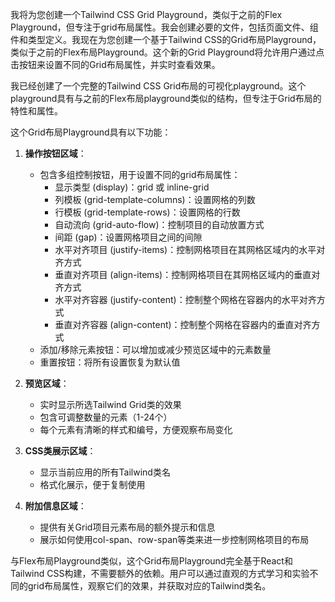 我将为您创建一个Tailwind CSS Grid Playground，类似于之前的Flex Playground，但专注于grid布局属性。我会创建必要的文件，包括页面文件、组件和类型定义。我现在为您创建一个基于Tailwind CSS的Grid布局Playground，类似于之前的Flex布局Playground。这个新的Grid Playground将允许用户通过点击按钮来设置不同的Grid布局属性，并实时查看效果。







我已经创建了一个完整的Tailwind CSS Grid布局的可视化playground。这个playground具有与之前的Flex布局playground类似的结构，但专注于Grid布局的特性和属性。

这个Grid布局Playground具有以下功能：

1. **操作按钮区域**：
    - 包含多组控制按钮，用于设置不同的grid布局属性：
        - 显示类型 (display)：grid 或 inline-grid
        - 列模板 (grid-template-columns)：设置网格的列数
        - 行模板 (grid-template-rows)：设置网格的行数
        - 自动流向 (grid-auto-flow)：控制项目的自动放置方式
        - 间距 (gap)：设置网格项目之间的间隙
        - 水平对齐项目 (justify-items)：控制网格项目在其网格区域内的水平对齐方式
        - 垂直对齐项目 (align-items)：控制网格项目在其网格区域内的垂直对齐方式
        - 水平对齐容器 (justify-content)：控制整个网格在容器内的水平对齐方式
        - 垂直对齐容器 (align-content)：控制整个网格在容器内的垂直对齐方式
    - 添加/移除元素按钮：可以增加或减少预览区域中的元素数量
    - 重置按钮：将所有设置恢复为默认值

2. **预览区域**：
    - 实时显示所选Tailwind Grid类的效果
    - 包含可调整数量的元素（1-24个）
    - 每个元素有清晰的样式和编号，方便观察布局变化

3. **CSS类展示区域**：
    - 显示当前应用的所有Tailwind类名
    - 格式化展示，便于复制使用

4. **附加信息区域**：
    - 提供有关Grid项目元素布局的额外提示和信息
    - 展示如何使用col-span、row-span等类来进一步控制网格项目的布局

与Flex布局Playground类似，这个Grid布局Playground完全基于React和Tailwind CSS构建，不需要额外的依赖。用户可以通过直观的方式学习和实验不同的grid布局属性，观察它们的效果，并获取对应的Tailwind类名。
